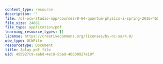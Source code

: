 ```yaml
---
content_type: resource
description: ''
file: /ol-ocw-studio-app/courses/8-04-quantum-physics-i-spring-2016/455927c9aabd4ec85bad46630927e10f_sPsDI0dICtc.pdf
file_size: 24681
file_type: application/pdf
learning_resource_types: []
license: https://creativecommons.org/licenses/by-nc-sa/4.0/
ocw_type: OCWFile
resourcetype: Document
title: 3play pdf file
uid: 455927c9-aabd-4ec8-5bad-46630927e10f
---
```

